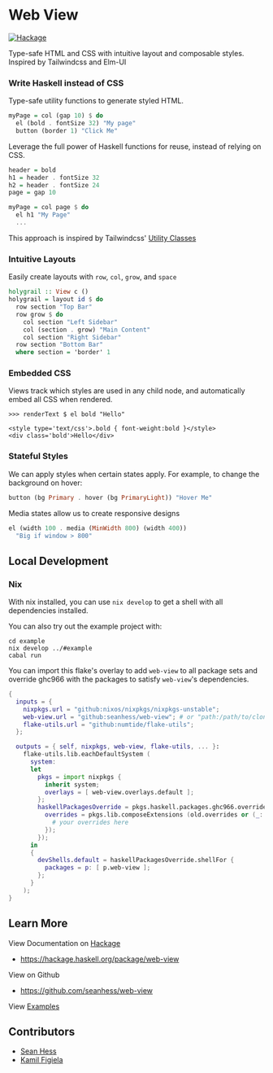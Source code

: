Web View
============

[![Hackage](https://img.shields.io/hackage/v/web-view.svg)][hackage]

Type-safe HTML and CSS with intuitive layout and composable styles. Inspired by Tailwindcss and Elm-UI

### Write Haskell instead of CSS

Type-safe utility functions to generate styled HTML.

```haskell
myPage = col (gap 10) $ do
  el (bold . fontSize 32) "My page"
  button (border 1) "Click Me"
```

Leverage the full power of Haskell functions for reuse, instead of relying on CSS.

```haskell
header = bold
h1 = header . fontSize 32
h2 = header . fontSize 24
page = gap 10

myPage = col page $ do
  el h1 "My Page"
  ...
```

This approach is inspired by Tailwindcss' [Utility Classes](https://tailwindcss.com/docs/utility-first)

### Intuitive Layouts

Easily create layouts with `row`, `col`, `grow`, and `space`

```haskell
holygrail :: View c ()
holygrail = layout id $ do
  row section "Top Bar"
  row grow $ do
    col section "Left Sidebar"
    col (section . grow) "Main Content"
    col section "Right Sidebar"
  row section "Bottom Bar"
  where section = 'border' 1
```

### Embedded CSS

Views track which styles are used in any child node, and automatically embed all CSS when rendered. 

    >>> renderText $ el bold "Hello"
    
    <style type='text/css'>.bold { font-weight:bold }</style>
    <div class='bold'>Hello</div>


### Stateful Styles

We can apply styles when certain states apply. For example, to change the background on hover:

```haskell
button (bg Primary . hover (bg PrimaryLight)) "Hover Me"
```

Media states allow us to create responsive designs

```haskell
el (width 100 . media (MinWidth 800) (width 400))
  "Big if window > 800"
```

Local Development
-----------------

### Nix

With nix installed, you can use `nix develop` to get a shell with all dependencies installed. 

You can also try out the example project with:

```
cd example
nix develop ../#example
cabal run
```

You can import this flake's overlay to add `web-view` to all package sets and override ghc966 with the packages to satisfy `web-view`'s dependencies.

```nix
{
  inputs = {
    nixpkgs.url = "github:nixos/nixpkgs/nixpkgs-unstable";
    web-view.url = "github:seanhess/web-view"; # or "path:/path/to/cloned/web-view";
    flake-utils.url = "github:numtide/flake-utils";
  };

  outputs = { self, nixpkgs, web-view, flake-utils, ... }:
    flake-utils.lib.eachDefaultSystem (
      system:
      let
        pkgs = import nixpkgs {
          inherit system;
          overlays = [ web-view.overlays.default ];
        };
        haskellPackagesOverride = pkgs.haskell.packages.ghc966.override (old: {
          overrides = pkgs.lib.composeExtensions (old.overrides or (_: _: { })) (hfinal: hprev: {
            # your overrides here
          });
        });
      in
      {
        devShells.default = haskellPackagesOverride.shellFor {
          packages = p: [ p.web-view ];
        };
      }
    );
}
```


Learn More
----------

View Documentation on [Hackage][hackage]
* https://hackage.haskell.org/package/web-view

View on Github
* https://github.com/seanhess/web-view

View [Examples](https://github.com/seanhess/web-view/blob/main/example/app/Main.hs)


[hackage]: https://hackage.haskell.org/package/web-view


Contributors
------------

* [Sean Hess](seanhess)
* [Kamil Figiela](https://github.com/kfigiela)

